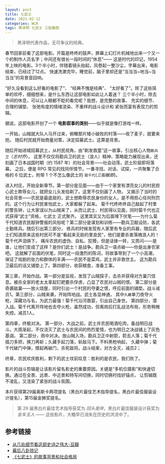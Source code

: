 ```yaml
---
layout: post
title: 七武士
date: 2021-02-12
categories: WLR
tags: 黑泽明 七武士 三船敏郎
---
```


> 黑泽明代表作品，无可争议的经典。

春节回家前看了这部电影。开篇是咚咚的鼓声，屏幕上幻灯片机械地出来一个又一个的制作人员名字；中间还有很长一段时间的“休息”——
这是时代的印记，1954年上映的电影。3个半小时，伴随着镜头抬起，风卷起一整沙尘，字幕出来，电影结束，已经过了12点。
快速洗漱完毕，睡觉前，脑子里却还是“当当当~地当~当当当”的背景音回响。

“好久没看到这么好看的电影了”、 “经典不愧是经典”、 “太好看了”。除了这些简单的欢呼，细细想来，是什么东西让这部电影如此让人着迷？
三个半小时，除去中间的休息，可以让人眼都不眨的看完呢？我想，是完整的故事、 充实的细节、 合理的铺垫、 张弛有度的情绪渲染、不重样的战斗设计和
紧张而富有表现力的剪辑。

据说，这部电影开创了一个 **电影叙事的类别**——似乎就是像打游戏一样。

一开始，山贼就大队人马开过来，俯瞰那片矮小破败的村落——收了麦子，就要来抢。
随后村民就开始商量对策，决定招募武士。这算是背景。

随后开始进城招募武士，从村民视角，由“剃发救童”这一故事，引出核心人物`勘兵卫`（*志村乔*）。
这里不仅仅将勘兵卫的武士（浪人）精神、策略能力展现出来，还刻画了日本战国时期（约 1587 年）的社会背景——社会动荡，武士阶层即将落幕。
之后，便是 RPG 常见的找同伴情节，一番寻找、对话、试探，一共聚集了合格的 6 位武士，附带 1 个不怎么像武士的 `菊千代`(*三船敏郎*)。

进入村庄，开始全新章节。第一部分是见面——由于一个家里有漂亮女儿的村民担心武士欺辱女儿，就把女儿头发给剃了。这里不仅刻画了人物，
又揭示了当时的社会背景——农民是最底层的，武士想欺辱农民身份的女人，是不用担心任何刑罚的。这个行为让村民害怕武士，大家都躲了起来。
菊千代咚咚咚自己敲起了村里的警告钟，让大家误以为山贼来了，从而让武士、村民得以见面，同时菊千代也正式获得“武士”资格，七武士 正式聚齐。
这里其实又为后面埋下伏笔——为什么菊千代知道农民敲钟警报的风俗呢？第二部分是谋划和训练——勘兵卫敲设防，各武士勤练兵。随后引出第三部分，
练兵的时候发现有人家里有专业的兵器，随后武士们知道原来这些村民可不是“看起来无助的里良民”，他们是要杀害落魄浪人的！菊千代声泪俱下，
痛斥农民的虚伪、自私、狡猾，但是话锋一转，又质问——是谁，让他们变成了这样？是你们武士！是战争。勘兵卫一语点破——你是出身农家吧。
这就解了前面的伏笔，同时这一段激烈的陈词，将故事带到了一个小高潮，保证了戏剧的张力和群体的丰满——农民不是菜鸡，武士并非救世主。
这为勘兵卫最后的话又铺垫上了。第四部分，收获粮食，准备工事。

第三章，开始作战。第一部分是监视，发现了山贼探子，击杀并获得对方巢穴信息。被杀全家的老太太拿起钉耙要杀俘虏，凸显了农民对山贼的恨。
第二部分是奇袭敌巢——放火烧屋，同时引出一个村民的夺妻之恨，呼应前面的铺垫。战斗减员1。第三部分，山贼来袭，开始阵地战。武士各显神通，
其中`久藏`单刀夜夺火枪，深藏功与名，为武力最强！菊千代沿河救婴，引出自己身世。
第四部分，潜入战。菊千代离开阵地也去夺火枪，虽然成功，但离岗后打乱战法布局，形势稍微失控。减员1人。

第四章，终极对决。
第一部分，大战之前。武士并农民喝酒吃肉，备战明日战斗。大雨渐起，不仅浇灭了武士与农民间的热烈爱情，也为明日之决战铺上了灰色基调。
第二部分，雨中对决。放山贼入场，勘兵卫正中射箭，箭去人落；菊千代插刀多把，换刀再斩；久藏手起刀落，斩敌马下。不料黑枪响起，
久藏中弹；菊千代破门中弹，撑起再破门，杀死敌将。战斗结束，对方全灭，减员2；

终章，农民欢庆胜利，剩下的武士坟前叹息：胜利的是农民，我们败了。

影片的战斗剪辑是让该影片留名影史的重要原因。关键是“多机位摄影”和快速切换。通过在全景、远景、中近景和特写间切换，同时切换时找好锚点，
让剪辑既不凌乱，又渲染了紧张的战斗氛围。

本片获得第29届奥斯卡两项提名（黑白片最佳艺术指导提名，黑白片最佳服装设计提名），第15届金狮奖提名。

> 第 29 届黑白片最佳艺术指导获奖为 *回头是岸*，黑白片最佳服装设计获奖为 *金车玉人* —— 这些影片，大概早已消失在历史的洪流中了。

## 参考链接

- [从几处细节看这部史诗之伟大-豆瓣](https://movie.douban.com/review/1256837/)
- [幕后八卦琐记](https://movie.douban.com/review/3482227/)
- [《七武士》的故事背景和社会格局](https://movie.douban.com/review/9842765/)
